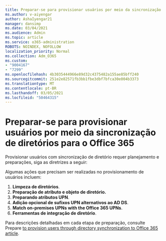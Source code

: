 ```yaml
---
title: Preparar-se para provisionar usuários por meio da sincronização de diretórios para o Office 365
ms.author: v-aiyengar
author: AshaIyengar21
manager: dansimp
ms.date: 03/04/2021
ms.audience: Admin
ms.topic: article
ms.service: o365-administration
ROBOTS: NOINDEX, NOFOLLOW
localization_priority: Normal
ms.collection: Adm_O365
ms.custom:
- "9004167"
- "7299"
ms.openlocfilehash: 4b3035444966e89d32c4375482a155ae85bff240
ms.sourcegitcommit: 251e2e82571fb3bb1fbe3dbf7bfca30e004b3373
ms.translationtype: MT
ms.contentlocale: pt-BR
ms.lasthandoff: 03/05/2021
ms.locfileid: "50464315"
---
```

# <a name="prepare-to-provision-users-through-directory-synchronization-to-office-365"></a>Preparar-se para provisionar usuários por meio da sincronização de diretórios para o Office 365

Provisionar usuários com sincronização de diretório requer planejamento e preparações, siga as diretrizes a seguir:

Algumas ações que precisam ser realizadas no provisionamento de usuários incluem:
1. **Limpeza de diretórios**.
1. **Preparação de atributo e objeto de diretório.**
1. **Preparando atributos UPN**.
1. **Adição opcional de sufixos UPN alternativos ao AD DS**.
1. **Match on-premises UPNs with the Office 365 UPNs**.
1. **Ferramentas de integração de diretório**.

Para descrições detalhadas em cada etapa de preparação, consulte Prepare [to provision users through directory synchronization to Office 365 article](https://aka.ms/office365assistantprovisionuserstooffice365).